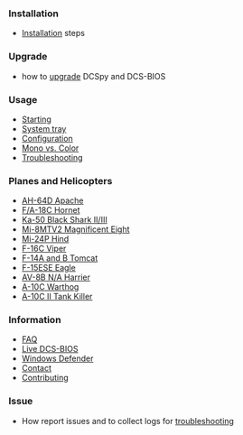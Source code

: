### Installation
  * [Installation](Installation#installation) steps
### Upgrade
  * how to [upgrade](Upgrade#upgrade) DCSpy and DCS-BIOS
### Usage
  * [Starting](Usage#Starting)
  * [System tray](Usage#system-tray-icon)
  * [Configuration](Usage#configuration)
  * [Mono vs. Color](Usage#mono-vs-color)
  * [Troubleshooting](Report-issue#troubleshooting)
### Planes and Helicopters
  * [AH-64D Apache](Planes-and-Helicopters#ah-64d-apache)
  * [F/A-18C Hornet](Planes-and-Helicopters#fa-18c-hornet)
  * [Ka-50 Black Shark II/III](Planes-and-Helicopters#ka-50-black-shark-iiiii)
  * [Mi-8MTV2 Magnificent Eight](Planes-and-Helicopters#mi-8mtv2-hip)
  * [Mi-24P Hind](Planes-and-Helicopters#mi-24p-hind)
  * [F-16C Viper](Planes-and-Helicopters#f-16c-viper)
  * [F-14A and B Tomcat](Planes-and-Helicopters#f-14a-and-b-tomcat)
  * [F-15ESE Eagle](Planes-and-Helicopters#f-15ese-eagle)
  * [AV-8B N/A Harrier](Planes-and-Helicopters#av-8b-na-harrier)
  * [A-10C Warthog](Planes-and-Helicopters#a-10c-warthog)
  * [A-10C II Tank Killer](Planes-and-Helicopters#a-10c-ii-tank-killer)
### Information
  * [FAQ](Information#faq)
  * [Live DCS-BIOS](Information#live-dcs-bios)
  * [Windows Defender](Information#windows-defender)
  * [Contact](Information#new-ideas)
  * [Contributing](Information#contributing)
### Issue
  * How report issues and to collect logs for [troubleshooting](Report-issue#troubleshooting)